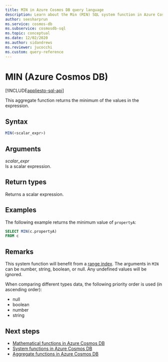 ```yaml
---
title: MIN in Azure Cosmos DB query language
description: Learn about the Min (MIN) SQL system function in Azure Cosmos DB.
author: seesharprun
ms.service: cosmos-db
ms.subservice: cosmosdb-sql
ms.topic: conceptual
ms.date: 12/02/2020
ms.author: sidandrews
ms.reviewer: jucocchi
ms.custom: query-reference
---
```

# MIN (Azure Cosmos DB)
[!INCLUDE[appliesto-sql-api](../includes/appliesto-sql-api.md)]

This aggregate function returns the minimum of the values in the expression.
  
## Syntax
  
```sql
MIN(<scalar_expr>)  
```  
  
## Arguments
  
*scalar_expr*  
   Is a scalar expression. 
  
## Return types
  
Returns a scalar expression.  
  
## Examples
  
The following example returns the minimum value of `propertyA`:
  
```sql
SELECT MIN(c.propertyA)
FROM c
```  

## Remarks

This system function will benefit from a [range index](../index-policy.md#includeexclude-strategy). The arguments in `MIN` can be number, string, boolean, or null. Any undefined values will be ignored.

When comparing different types data, the following priority order is used (in ascending order):

- null
- boolean
- number
- string

## Next steps

- [Mathematical functions in Azure Cosmos DB](sql-query-mathematical-functions.md)
- [System functions in Azure Cosmos DB](sql-query-system-functions.md)
- [Aggregate functions in Azure Cosmos DB](sql-query-aggregate-functions.md)